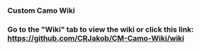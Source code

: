 ### Custom Camo Wiki
### Go to the "Wiki" tab to view the wiki or click this link: https://github.com/CRJakob/CM-Camo-Wiki/wiki
